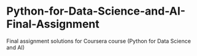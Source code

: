 # Python-for-Data-Science-and-AI-Final-Assignment
Final assignment solutions for Coursera course (Python for Data Science and AI)
